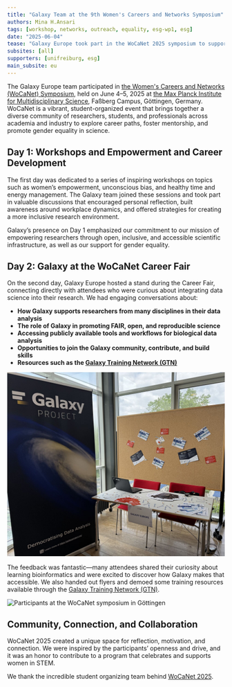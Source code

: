 ```yaml
---
title: "Galaxy Team at the 9th Women's Careers and Networks Symposium"
authors: Mina H.Ansari
tags: [workshop, networks, outreach, equality, esg-wp1, esg]
date: "2025-06-04"
tease: "Galaxy Europe took part in the WoCaNet 2025 symposium to support women in science and introduce researchers to accessible, reproducible data analysis."
subsites: [all]
supporters: [unifreiburg, esg]
main_subsite: eu
---
```


The Galaxy Europe team participated in [the Women's Careers and Networks (WoCaNet) Symposium](https://www.uni-goettingen.de/en/203891.html), held on June 4–5, 2025 at [the Max Planck Institute for Multidisciplinary Science](https://www.mpinat.mpg.de/en), Faßberg Campus, Göttingen, Germany. WoCaNet is a vibrant, student-organized event that brings together a diverse community of researchers, students, and professionals across academia and industry to explore career paths, foster mentorship, and promote gender equality in science.

## Day 1: Workshops and Empowerment and Career Development

The first day was dedicated to a series of inspiring workshops on topics such as women’s empowerment, unconscious bias, and healthy time and energy management. The Galaxy team joined these sessions and took part in valuable discussions that encouraged personal reflection, built awareness around workplace dynamics, and offered strategies for creating a more inclusive research environment.

Galaxy’s presence on Day 1 emphasized our commitment to our mission of empowering researchers through open, inclusive, and accessible scientific infrastructure, as well as our support for gender equality.

## Day 2: Galaxy at the WoCaNet Career Fair

On the second day, Galaxy Europe hosted a stand during the Career Fair, connecting directly with attendees who were curious about integrating data science into their research. We had engaging conversations about:

- **How Galaxy supports researchers from many disciplines in their data analysis**
- **The role of Galaxy in promoting FAIR, open, and reproducible science** 
- **Accessing publicly available tools and workflows for biological data analysis**
- **Opportunities to join the Galaxy community, contribute, and build skills**
- **Resources such as the [Galaxy Training Network (GTN)](https://training.galaxyproject.org/)**

![Galaxy stand at career fair event in Göttingen](./Career-Fair.jpeg)

The feedback was fantastic—many attendees shared their curiosity about learning bioinformatics and were excited to discover how Galaxy makes that accessible. We also handed out flyers and demoed some training resources available through the [Galaxy Training Network (GTN)](https://training.galaxyproject.org/).

![Participants at the WoCaNet symposium in Göttingen](./Poster_E-Science.jpeg)

## Community, Connection, and Collaboration

WoCaNet 2025 created a unique space for reflection, motivation, and connection. We were inspired by the participants’ openness and drive, and it was an honor to contribute to a program that celebrates and supports women in STEM.

We thank the incredible student organizing team behind [WoCaNet 2025](https://www.uni-goettingen.de/en/203891.html).

